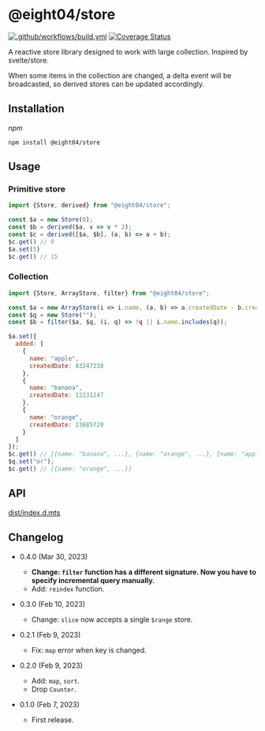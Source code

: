 @eight04/store
===========

[![.github/workflows/build.yml](https://github.com/eight04/store/actions/workflows/build.yml/badge.svg)](https://github.com/eight04/store/actions/workflows/build.yml)
[![Coverage Status](https://coveralls.io/repos/github/eight04/store/badge.svg?branch=main)](https://coveralls.io/github/eight04/store?branch=main)

A reactive store library designed to work with large collection. Inspired by svelte/store.

When some items in the collection are changed, a delta event will be broadcasted, so derived stores can be updated accordingly.

Installation
------------

*npm*

```
npm install @eight04/store
```

Usage
-----

### Primitive store

```js
import {Store, derived} from "@eight04/store";

const $a = new Store(0);
const $b = derived($a, v => v * 2);
const $c = derived([$a, $b], (a, b) => a + b);
$c.get() // 0
$a.set(5)
$c.get() // 15
```

### Collection

```js
import {Store, ArrayStore, filter} from "@eight04/store";

const $a = new ArrayStore(i => i.name, (a, b) => a.createdDate - b.createdDate);
const $q = new Store("");
const $b = filter($a, $q, (i, q) => !q || i.name.includes(q));

$a.set({
  added: [
    {
      name: "apple",
      createdDate: 83247238
    },
    {
      name: "banana",
      createdDate: 12231247
    },
    {
      name: "orange",
      createdDate: 23085720
    }
  ] 
});
$c.get() // [{name: "banana", ...}, {name: "orange", ...}, {name: "apple", ...}]
$q.set("or");
$c.get() // [{name: "orange", ...}]
```

API
----

[dist/index.d.mts](dist/index.d.mts)

Changelog
---------

* 0.4.0 (Mar 30, 2023)

  - **Change: `filter` function has a different signature. Now you have to specify incremental query manually.**
  - Add: `reindex` function.

* 0.3.0 (Feb 10, 2023)

  - Change: `slice` now accepts a single `$range` store.

* 0.2.1 (Feb 9, 2023)

  - Fix: `map` error when key is changed.

* 0.2.0 (Feb 9, 2023)

  - Add: `map`, `sort`.
  - Drop `Counter`.

* 0.1.0 (Feb 7, 2023)

  - First release.
